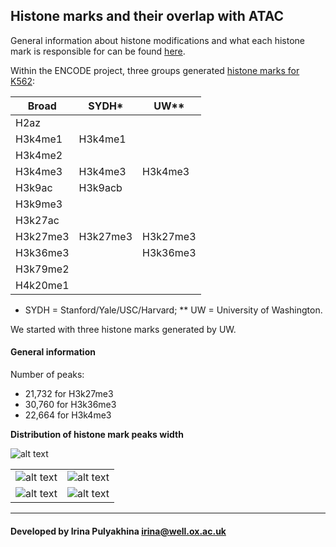Histone marks and their overlap with ATAC
---------------------------------------

General information about histone modifications and what each histone mark is
responsible for can be found
[here](https://github.com/jknightlab/ATACseq_pipeline/blob/master/Core_manuscript/Paper/histone_marks_overview.md).

Within the ENCODE project, three groups generated
[histone marks for K562](http://ftp.ebi.ac.uk/pub/databases/ensembl/encode/integration_data_jan2011/byDataType/peaks/jan2011/histone_macs/optimal/hub/):

| Broad    | SYDH*    | UW**     |
| -------- | -------- | -------- |
| H2az     |          |          |
| H3k4me1  | H3k4me1  |          |
| H3k4me2  |          |          |
| H3k4me3  | H3k4me3  | H3k4me3  |
| H3k9ac   | H3k9acb  |          |
| H3k9me3  |          |          |
| H3k27ac  |          |          |
| H3k27me3 | H3k27me3 | H3k27me3 |
| H3k36me3 |          | H3k36me3 |
| H3k79me2 |          |          |
| H4k20me1 |          |          |

* SYDH = Stanford/Yale/USC/Harvard; ** UW = University of Washington.

We started with three histone marks generated by UW.

#### General information

Number of peaks:

- 21,732 for H3k27me3
- 30,760 for H3k36me3
- 22,664 for H3k4me3

**Distribution of histone mark peaks width**

![alt text](https://github.com/jknightlab/ATACseq_pipeline/blob/master/Core_manuscript/Histone_marks/histone_marks_width.png)





|          |           |
| -------- | --------- |
| ![alt text](https://github.com/jknightlab/ATACseq_pipeline/blob/master/Core_manuscript/K562_General_QC/K562.min_frag_len.png) | ![alt text](https://github.com/jknightlab/ATACseq_pipeline/blob/master/Core_manuscript/K562_General_QC/K562.median_frag_len.png) |
| ![alt text](https://github.com/jknightlab/ATACseq_pipeline/blob/master/Core_manuscript/K562_General_QC/K562.max_frag_len.png) | ![alt text](https://github.com/jknightlab/ATACseq_pipeline/blob/master/Core_manuscript/K562_General_QC/K562.average_frag_len.png) |




--------------------
#### Developed by Irina Pulyakhina irina@well.ox.ac.uk
